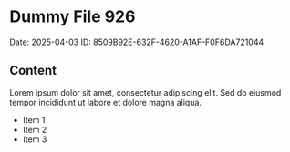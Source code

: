 # Dummy File 926

Date: 2025-04-03
ID: 8509B92E-632F-4620-A1AF-F0F6DA721044

## Content

Lorem ipsum dolor sit amet, consectetur adipiscing elit.
Sed do eiusmod tempor incididunt ut labore et dolore magna aliqua.

* Item 1
* Item 2
* Item 3
